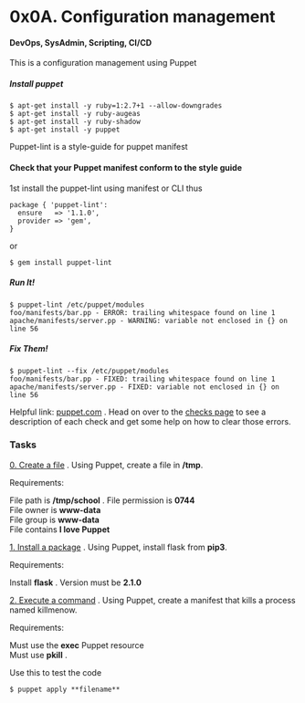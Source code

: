# 0x0A. Configuration management
#### DevOps, SysAdmin, Scripting, CI/CD
This is a configuration management using Puppet
##### Install puppet
```
$ apt-get install -y ruby=1:2.7+1 --allow-downgrades
$ apt-get install -y ruby-augeas
$ apt-get install -y ruby-shadow
$ apt-get install -y puppet
```
Puppet-lint is a style-guide for puppet manifest
#### Check that your Puppet manifest conform to the style guide
1st install the puppet-lint using manifest or CLI thus

```
package { 'puppet-lint':
  ensure   => '1.1.0',
  provider => 'gem',
}
```

or

```
$ gem install puppet-lint
```

##### Run It!
```
$ puppet-lint /etc/puppet/modules
foo/manifests/bar.pp - ERROR: trailing whitespace found on line 1
apache/manifests/server.pp - WARNING: variable not enclosed in {} on line 56
```
##### Fix Them!
```
$ puppet-lint --fix /etc/puppet/modules
foo/manifests/bar.pp - FIXED: trailing whitespace found on line 1
apache/manifests/server.pp - FIXED: variable not enclosed in {} on line 56
```
Helpful link: [puppet.com](http://puppet-lint.com/) . 
Head on over to the [checks page](http://puppet-lint.com/checks/) to see a description of each check and get some help on how to clear those errors.  

### Tasks
[0. Create a file](./0-create_a_file.pp) . 
Using Puppet, create a file in **/tmp**.  

Requirements:  

File path is **/tmp/school** . 
File permission is **0744**  
File owner is **www-data**  
File group is **www-data**  
File contains **I love Puppet**  

[1. Install a package](./1-install_a_package.pp) . 
Using Puppet, install flask from **pip3**.  

Requirements:  

Install **flask** . 
Version must be **2.1.0**  

[2. Execute a command](./2-execute_a_command.pp) . 
Using Puppet, create a manifest that kills a process named killmenow.  

Requirements:  

Must use the **exec** Puppet resource  
Must use **pkill** . 
  
  
Use this to test the code
```
$ puppet apply **filename**
```

